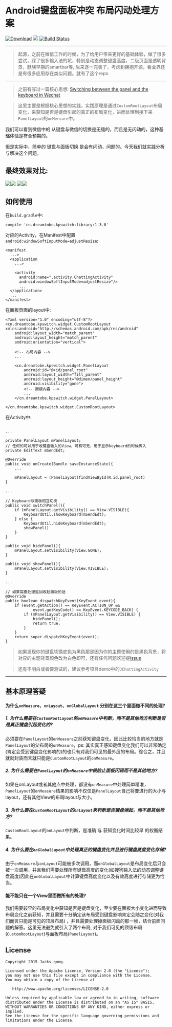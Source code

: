 # Android键盘面板冲突 布局闪动处理方案

[![Download][bintray_svg]][bintray_link]
![][license_2_svg]
[![Build Status][build_status_svg]][build_status_link]

---

> 起源，之前在微信工作的时候，为了给用户带来更好的基础体验，做了很多尝试，踩了很多输入法的坑，特别是动态调整键盘高度，二级页面是透明背景，魅族早期的smartbar等, 后来逐一完善了，考虑到拥抱开源，看业界还是有很多应用存在类似问题。就有了这个repo

---

> 之前有写过一篇核心思想: [Switching between the panel and the keyboard in Wechat](http://blog.dreamtobe.cn/2015/02/07/Switching-between-the-panel-and-the-keyboard/)


> 这里主要是根据核心思想的实践，实践原理是通过`CustomRootLayout`布局变化，来获知是否是键盘引起的真正的布局变化，进而处理到接下来`PanelLayout`的`onMersure`中。

我们可以看到微信中的 从键盘与微信的切换是无缝的，而且是无闪动的，这种基础体验是符合预期的。

但是实际中，简单的 键盘与面板切换 是会有闪动，问题的。今天我们就实践分析与解决这个问题。

<!--more-->
## 最终效果对比:

![][resolve_mv_gif]![][unresolve_mv_gif]
![][resolve_dynamic_mv_gif]![][unresolve_dynamic_mv_gif]


## 如何使用

在`build.gradle`中:

```
compile 'cn.dreamtobe.kpswitch:library:1.3.0'
```

对应的Activity，在Manifest中配置`android:windowSoftInputMode=adjustResize`:

```
<manifest
  ...>
  <application
    ...>

    <activity
      android:name=".activity.ChattingActivity"
      android:windowSoftInputMode=adjustResize"/>
      ...
  </application>
  ...
</manifest>
```

在面板页面的layout中:

```
<?xml version="1.0" encoding="utf-8"?>
<cn.dreamtobe.kpswitch.widget.CustomRootLayout xmlns:android="http://schemas.android.com/apk/res/android"
    android:layout_width="match_parent"
    android:layout_height="match_parent"
    android:orientation="vertical">

    <!-- 布局内容 -->
    ...

    <cn.dreamtobe.kpswitch.widget.PanelLayout
        android:id="@+id/panel_root"
        android:layout_width="fill_parent"
        android:layout_height="@dimen/panel_height"
        android:visibility="gone">
        <!-- 面板内容 -->
        ...
    </cn.dreamtobe.kpswitch.widget.PanelLayout>

</cn.dreamtobe.kpswitch.widget.CustomRootLayout>
```

在Activity中:

```

...

private PanelLayout mPanelLayout;
// 任何的可以用于收键盘输入的View，可有可无，用于显示keyboard的时候传入
private EditText mSendEdt;

@Override
public void onCreate(Bundle saveInstanceState){
    ...

    mPanelLayout = (PanelLayout)findViewById(R.id.panel_root)
}

...

// Keyboard与面板相互切换
public void switchPanel(){
    if (mPanelLayout.getVisibility() == View.VISIBLE){
        KeyboardUtil.showKeyboard(mSendEdt);
    } else {
        KeyboardUtil.hideKeyboard(mSendEdt);
        showPanel()
    }
}

public void hidePanel(){
    mPanelLayout.setVisibility(View.GONE);
}

public void showPanel(){
    mPanelLayout.setVisibility(View.VISIBLE);
}

...

// 如果需要处理返回收起面板的话
@Override
public boolean dispatchKeyEvent(KeyEvent event){
    if (event.getAction() == KeyEvent.ACTION_UP &&
            event.getKeyCode() == KeyEvent.KEYCODE_BACK) {
        if (mPanelLayout.getVisibility() == View.VISIBLE) {
            hidePanel();
            return true;
        }
    }
    return super.dispatchKeyEvent(event);
}
```

> 如果发现你的键盘切换底色为黑色那是因为你的主题使用的是黑色背景，将对应的主题背景颜色改为白色即可，还有任何问题欢迎提[issue](https://github.com/Jacksgong/JKeyboardPanelSwitch/issues/new)

> 还有不明白或者要测试的，建议参考项目demo中的`JChattingActivity`

---

## 基本原理答疑

#### 为什么`onMeasure`、`onLayout`、`onGlobalLayout` 分别在这三个里面做不同的处理?

##### 1. 为什么需要在`CustomRootLayout`的`onMeasure`中判断，而不是其他地方判断是否是真正键盘引起变化的?

 必须要在`PanelLayout`的`onMeasure`之前获知键盘变化，因此比较恰当的地方就是`PanelLayout`的父布局的`onMeasure`，ps: 其实真正感知键盘变化我们可以非常确定(肯定会受到键盘变化影响的)的也只有对我们可见的最外层的布局。综合之，并且就就封装而言就只能是`CustomRootLayout`的`onMeasure`。

##### 2. 为什么需要在`PanelLayout`的`onMeasure`中做防止面板闪现而不是其他地方?

如果在onLayout或者其他点中处理，都没有`onMeasure`中处理简单精准，`PanelLayout`的`onMeasure`结果的影响不仅仅是`PanelLayout`自己将要进行的大小与layout，还有其他View的布局layout与大小。

##### 3. 为什么要在`CustomRootLayout`的`onLayout`来判断是否键盘弹起，而不是其他地方?

`CustomRootLayout`的`onLayout`中判断，是准确 与 获知变化时间比较早 的权衡结果。

##### 4. 为什么要在`onGlobalLayout`中处理真正的键盘变化并且进行键盘高度变化存储?

由于`onMeasure`与`onLayout`可能被多次调用，而`onGlobalLayout`是布局变化后只会被一次调用，并且我们需要处理所有键盘高度的变化(如搜狗输入法的动态调整键盘高度)因此在`onGlobalLayout`中计算键盘高度变化以及有效高度进行存储更为恰当。

#### 能不能只在一个View里面做所有的处理?

我们需要较早的布局变化中获知是否是键盘变化，至少要在面板大小变化进而导致布局变化之前获知，并且需要十分确定该布局受到键盘影响肯定会随之变化(对我们而言只能是可见的顶层布局) ，并且需要处理掉面板闪动的那一帧，结合前面问题的解答。这里无法避免就引入了两个布局, 对于我们可见的顶级布局(`CustomRootLayout`)与面板布局(`PanelLayout`)。

## License

```
Copyright 2015 Jacks gong.

Licensed under the Apache License, Version 2.0 (the "License");
you may not use this file except in compliance with the License.
You may obtain a copy of the License at

   http://www.apache.org/licenses/LICENSE-2.0

Unless required by applicable law or agreed to in writing, software
distributed under the License is distributed on an "AS IS" BASIS,
WITHOUT WARRANTIES OR CONDITIONS OF ANY KIND, either express or implied.
See the License for the specific language governing permissions and
limitations under the License.
```
[license_2_svg]: https://img.shields.io/hexpm/l/plug.svg
[bintray_link]: https://bintray.com/jacksgong/maven/JKeyboardPanelSwitch/_latestVersion
[bintray_svg]: https://api.bintray.com/packages/jacksgong/maven/JKeyboardPanelSwitch/images/download.svg
[resolve_mv_gif]: https://raw.githubusercontent.com/Jacksgong/JKeybordPanelSwitch/master/img/resolve_mv.gif
[unresolve_mv_gif]: https://raw.githubusercontent.com/Jacksgong/JKeybordPanelSwitch/master/img/unresolve_mv.gif
[resolve_dynamic_mv_gif]: https://raw.githubusercontent.com/Jacksgong/JKeybordPanelSwitch/master/img/resolve_dynamic_mv.gif
[unresolve_dynamic_mv_gif]: https://raw.githubusercontent.com/Jacksgong/JKeybordPanelSwitch/master/img/unresolve_dynamic_mv.gif
[build_status_svg]: https://travis-ci.org/Jacksgong/JKeyboardPanelSwitch.svg?branch=master
[build_status_link]: https://travis-ci.org/Jacksgong/JKeyboardPanelSwitch
